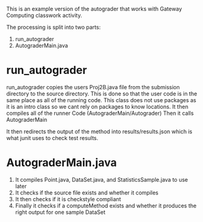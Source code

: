 This is an example version of the autograder that works with Gateway Computing classwork activity.

The processing is split into two parts:
1. run_autograder
2. AutograderMain.java


# run_autograder
run_autograder copies the users Proj2B.java file from the submission directory to the source directory.
This is done so that the user code is in the same place as all of the running code.
This class does not use packages as it is an intro class so we cant rely on packages to know locations.
It then compiles all of the runner Code (AutograderMain/Autograder)
Then it calls AutograderMain


It then redirects the output of the method into results/results.json which is what junit uses to check test results.

# AutograderMain.java

1. It compiles Point.java, DataSet.java, and StatisticsSample.java to use later
2. It checks if the source file exists and whether it compiles
3. It then checks if it is checkstyle compliant
4. Finally it checks if a computeMethod exists and whether it produces the right output for one sample DataSet